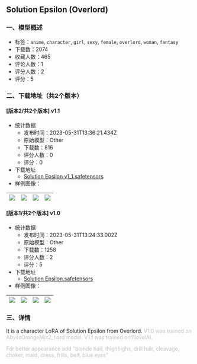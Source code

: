 ## Solution Epsilon (Overlord)
### 一、模型概述

- 标签：`anime`, `character`, `girl`, `sexy`, `female`, `overlord`, `woman`, `fantasy`
- 下载数：2074
- 收藏人数：465
- 评论人数：1
- 评分人数：2
- 评分：5

### 二、下载地址（共2个版本）

#### [版本2/共2个版本] v1.1

- 统计数据
  - 发布时间：2023-05-31T13:36:21.434Z
  - 原始模型：Other
  - 下载数：816
  - 评分人数：0
  - 评分：0
- 下载地址
  - [Solution Epsilon v1_1.safetensors](https://civitai.com/api/download/models/86271)
- 样例图像：

| <img src="https://image.civitai.com/xG1nkqKTMzGDvpLrqFT7WA/585c3a43-5c30-448f-9c90-a1a579124a9a/width=450/981328.jpeg" /> | <img src="https://image.civitai.com/xG1nkqKTMzGDvpLrqFT7WA/460d982d-56ad-4001-8c38-fbb4077ae68c/width=450/981291.jpeg" /> | <img src="https://image.civitai.com/xG1nkqKTMzGDvpLrqFT7WA/08a08ecf-d3cd-447b-91ba-14f1bfb09a8a/width=450/981292.jpeg" /> | <img src="https://image.civitai.com/xG1nkqKTMzGDvpLrqFT7WA/318a46a6-8652-4c0d-9633-2fcd12ad9c90/width=450/981352.jpeg" /> |
| ---- | ---- | ---- | ---- |

#### [版本1/共2个版本] v1.0

- 统计数据
  - 发布时间：2023-05-31T13:24:33.002Z
  - 原始模型：Other
  - 下载数：1258
  - 评分人数：2
  - 评分：5
- 下载地址
  - [Solution Epsilon.safetensors](https://civitai.com/api/download/models/17522)
- 样例图像：

| <img src="https://image.civitai.com/xG1nkqKTMzGDvpLrqFT7WA/8fb1ebab-6404-4af0-ff71-ed48c3554300/width=450/178569.jpeg" /> | <img src="https://image.civitai.com/xG1nkqKTMzGDvpLrqFT7WA/0b482955-92bb-4908-bcff-74ec3e286d00/width=450/178575.jpeg" /> | <img src="https://image.civitai.com/xG1nkqKTMzGDvpLrqFT7WA/28e98f7d-6598-4225-30dd-9873c2e5f000/width=450/178574.jpeg" /> | <img src="https://image.civitai.com/xG1nkqKTMzGDvpLrqFT7WA/1c93d65b-be72-4e08-4038-c62f06066c00/width=450/178573.jpeg" /> |
| ---- | ---- | ---- | ---- |


### 三、详情
<p>It is a character LoRA of Solution Epsilon from Overlord. <span style="color:rgb(193, 194, 197)">V1.0 was trained on AbyssOrangeMix2_hard model. V1.1 was trained on NovelAI.</span></p><p><span style="color:rgb(193, 194, 197)">For better appearance add "blonde hair, thighhighs, drill hair, cleavage, choker, maid, dress, frills, belt, blue eyes"</span></p>